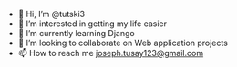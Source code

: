 - 👋 Hi, I’m @tutski3
- 👀 I’m interested in getting my life easier
- 🌱 I’m currently learning Django
- 💞️ I’m looking to collaborate on Web application projects
- 📫 How to reach me [joseph.tusay123@gmail.com](url)

<!---
tutski3/tutski3 is a ✨ special ✨ repository because its `README.md` (this file) appears on your GitHub profile.
You can click the Preview link to take a look at your changes.
--->
